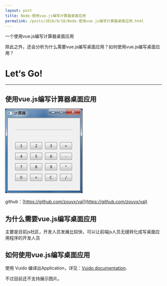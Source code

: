 ```yaml
---
layout: post
title: Node-使用vue.js编写计算器桌面应用
permalink: /posts/2018/9/10/Node-使用vue.js编写计算器桌面应用.html
---
```


一个使用vue.js编写计算器桌面应用

除此之外，还会分析为什么需要vue.js编写桌面应用？如何使用vue.js编写桌面应用？

# Let‘s Go!
-----

## 使用vue.js编写计算器桌面应用

![main](/images/val/val.png)


github：[https://github.com/zouyx/val](https://github.com/zouyx/val)

## 为什么需要vue.js编写桌面应用

主要是目前js社区，开发人员发展比较快，可以让前端js人员无缝转化成写桌面应用程序的开发人员

## 如何使用vue.js编写桌面应用

使用 Vuido 编译出Application，详见：[Vuido documentation](https://vuido.mimec.org/).

不过目前还不支持展示图片。
